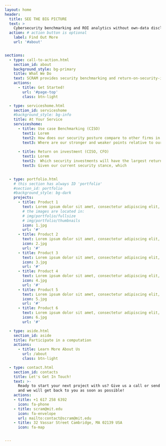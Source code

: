 ```yaml
---
layout: home
header:
  title: SEE THE BIG PICTURE
  text: >
    Cybersecurity benchmarking and ROI analytics without own-data disclosure
  action: # action button is optional
    label: Find Out More
    url: '#about'


sections:
  - type: call-to-action.html
    section_id: about
    background_style: bg-primary
    title: What We Do
    text: SCRAM provides security benchmarking and return-on-security-investment data to CISOs and CFOs so they can better protect their networks, direct security investment, and improve the state of global cybersecurity.  The SCRAM cryptographic platform aggregates data from firms without requiring any firm to disclose their own sensitive data to anyone. Born and built at MIT by world-leading cryptographers, risk specialists and cyber security experts, the SCRAM platform provides a safe way to aggregate sensitive cybersecurity defense and loss data in order to understand the state of cybersecurity and guide firm-level security investments.
    actions:
      - title: Get Started!
        url: '#page-top'
        class: btn-light

  - type: serviceshome.html
    section_id: serviceshome
    #background_style: bg-info
    title: At Your Service
    serviceshome:
      - title: Use case Benchmarking (CISO)
        text1: Lorem
        text2: How does our security posture compare to other firms in the sector? 
		text3: Where are our stronger and weaker points relative to our peers? 
		
      - title: Return on investment (CISO, CFO)
        text1: Lorem
        text2:  Which security investments will have the largest return on investment?
		text3: Given our current security stance, which 
		

  - type: portfolio.html
    # this section has always ID 'portfolio'
    #section_id: portfolio
    #background_style: bg-dark
    projects:
      - title: Product 1
        text: Lorem ipsum dolor sit amet, consectetur adipiscing elit, sed do eiusmod tempor incididunt ut labore et dolore magna aliqua.
        # the images are located in:
        # img/portfolio/fullsize
        # img/portfolio/thumbnails
        icon: 1.jpg
        url: '#'
      - title: Product 2
        text: Lorem ipsum dolor sit amet, consectetur adipiscing elit, sed do eiusmod tempor incididunt ut labore et dolore magna aliqua.
        icon: 2.jpg
        url: '#'
      - title: Product 3
        text: Lorem ipsum dolor sit amet, consectetur adipiscing elit, sed do eiusmod tempor incididunt ut labore et dolore magna aliqua.
        icon: 3.jpg
        url: '#'
      - title: Product 4
        text: Lorem ipsum dolor sit amet, consectetur adipiscing elit, sed do eiusmod tempor incididunt ut labore et dolore magna aliqua.
        icon: 4.jpg
        url: '#'
      - title: Product 5
        text: Lorem ipsum dolor sit amet, consectetur adipiscing elit, sed do eiusmod tempor incididunt ut labore et dolore magna aliqua.
        icon: 5.jpg
        url: '#'
      - title: Product 6
        text: Lorem ipsum dolor sit amet, consectetur adipiscing elit, sed do eiusmod tempor incididunt ut labore et dolore magna aliqua.
        icon: 6.jpg
        url: '#'

  - type: aside.html
    section_id: aside
    title: Participate in a computation 
    actions:
      - title: Learn More About Us
        url: /about
        class: btn-light

  - type: contact.html
    section_id: contacts
    title: Let's Get In Touch!
    text: >-
      Ready to start your next project with us? Give us a call or send us an email
      and we will get back to you as soon as possible!
    actions:
    - title: +1 617 258 6392
      icon: fa-phone
    - title: scram@mit.edu
      icon: fa-envelope
      url: mailto:contact@scram@mit.edu
    - title: 32 Vassar Street Cambridge, MA 02139 USA
      icon: fa-map


---
```

